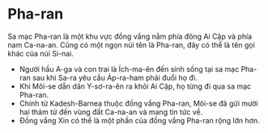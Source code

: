 # Pha-ran

Sa mạc Pha-ran là một khu vực đồng vắng nằm phía đông Ai Cập và phía nam Ca-na-an. Cũng có một ngọn núi tên là Pha-ran, đây có thể là tên gọi khác của núi Si-nai.
- Người hầu A-ga và con trai là Ích-ma-ên đến sinh sống tại sa mạc Pha-ran sau khi Sa-ra yêu cầu Áp-ra-ham phải đuổi họ đi.
- Khi Môi-se dẫn dân Y-sơ-ra-ên ra khỏi Ai Cập, họ từng đi qua sa mạc Pha-ran.  
- Chính từ Kadesh-Barnea thuộc đồng vắng Pha-ran, Môi-se đã gửi mười hai thám tử đến vùng đất Ca-na-an và mang tin tức về. 
- Đồng vắng Xin có thể là một phần của đồng vắng Pha-ran rộng lớn hơn.

